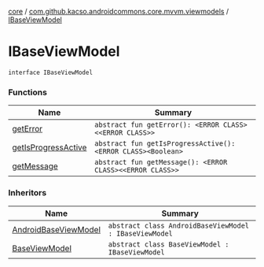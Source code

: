 [core](../../index.md) / [com.github.kacso.androidcommons.core.mvvm.viewmodels](../index.md) / [IBaseViewModel](.)

# IBaseViewModel

`interface IBaseViewModel`

### Functions

| Name | Summary |
|---|---|
| [getError](get-error.md) | `abstract fun getError(): <ERROR CLASS><<ERROR CLASS>>` |
| [getIsProgressActive](get-is-progress-active.md) | `abstract fun getIsProgressActive(): <ERROR CLASS><Boolean>` |
| [getMessage](get-message.md) | `abstract fun getMessage(): <ERROR CLASS><<ERROR CLASS>>` |

### Inheritors

| Name | Summary |
|---|---|
| [AndroidBaseViewModel](../-android-base-view-model/index.md) | `abstract class AndroidBaseViewModel : IBaseViewModel` |
| [BaseViewModel](../-base-view-model/index.md) | `abstract class BaseViewModel : IBaseViewModel` |
